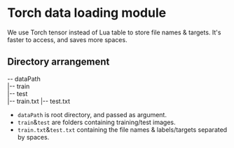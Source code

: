 # Torch data loading module
We use Torch tensor instead of Lua table to store file names & targets.
It's faster to access, and saves more spaces.

## Directory arrangement
-- dataPath  
|-- train  
|-- test  
|-- train.txt
|-- test.txt

- `dataPath` is root directory, and passed as argument.
- `train`&`test` are folders containing training/test images.
- `train.txt`&`test.txt` containing the file names & labels/targets separated by spaces.
